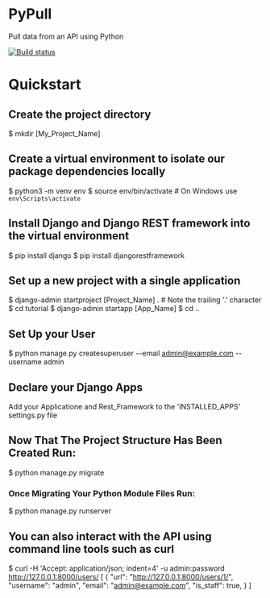 # PyPull
Pull data from an API using Python

[![Build status](https://ci.appveyor.com/api/projects/status/bn94b6e9fvpa20br/branch/development?svg=true)](https://ci.appveyor.com/project/adamkeinan/pypull/branch/development)

# Quickstart

## Create the project directory
$ mkdir [My_Project_Name]

## Create a virtual environment to isolate our package dependencies locally
$ python3 -m venv env
$ source env/bin/activate  # On Windows use `env\Scripts\activate`

## Install Django and Django REST framework into the virtual environment
$ pip install django
$ pip install djangorestframework

## Set up a new project with a single application
$ django-admin startproject [Project_Name] .  # Note the trailing '.' character
$ cd tutorial
$ django-admin startapp [App_Name]
$ cd ..

## Set Up your User
$ python manage.py createsuperuser --email admin@example.com --username admin

## Declare your Django Apps
Add your Applicatione and Rest_Framework to the 'INSTALLED_APPS' settings.py file

## Now That The Project Structure Has Been Created Run:
$ python manage.py migrate

### Once Migrating Your Python Module Files Run:
$ python manage.py runserver

## You can also interact with the API using command line tools such as curl
$ curl -H 'Accept: application/json; indent=4' -u admin:password http://127.0.0.1:8000/users/
[
    {
        "url": "http://127.0.0.1:8000/users/1/",
        "username": "admin",
        "email": "admin@example.com",
        "is_staff": true,
    }
]